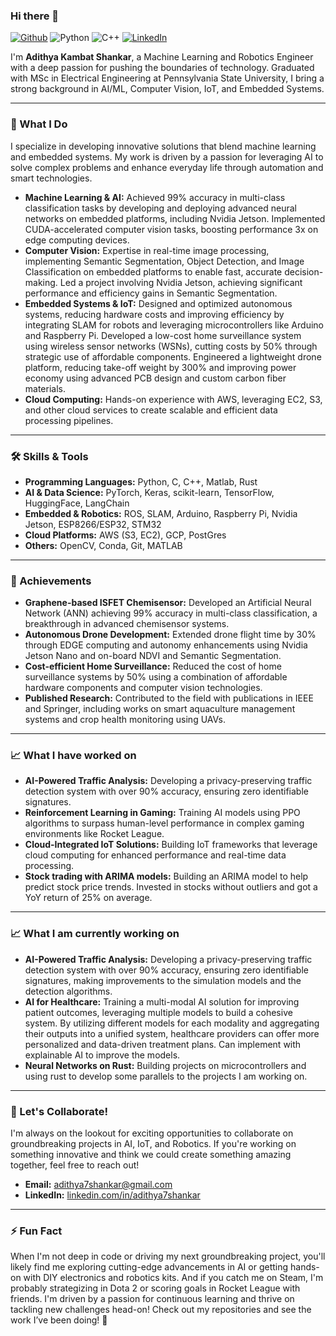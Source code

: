 ### Hi there 👋
[![Github](https://img.shields.io/badge/GitHub-000000?style=flat&logo=GitHub&logoColor=white)](https://github.com/adithya7shankar/)
![Python](https://img.shields.io/badge/Python-3776AB?style=flat&logo=Python&logoColor=white)
![C++](https://img.shields.io/badge/C++-00599C?style=flat&logo=C++&logoColor=white)
[![LinkedIn](https://img.shields.io/badge/LinkedIn-0A66C2?style=flat&logo=Linkedin&logoColor=white)](https://www.linkedin.com/in/adithya7shankar/)

I'm **Adithya Kambat Shankar**, a Machine Learning and Robotics Engineer with a deep passion for pushing the boundaries of technology. Graduated with MSc in Electrical Engineering at Pennsylvania State University, I bring a strong background in AI/ML, Computer Vision, IoT, and Embedded Systems.

---

### 🚀 What I Do
I specialize in developing innovative solutions that blend machine learning and embedded systems. My work is driven by a passion for leveraging AI to solve complex problems and enhance everyday life through automation and smart technologies.

- **Machine Learning & AI:** Achieved 99% accuracy in multi-class classification tasks by developing and deploying advanced neural networks on embedded platforms, including Nvidia Jetson. Implemented CUDA-accelerated computer vision tasks, boosting performance 3x on edge computing devices.
- **Computer Vision:** Expertise in real-time image processing, implementing Semantic Segmentation, Object Detection, and Image Classification on embedded platforms to enable fast, accurate decision-making. Led a project involving Nvidia Jetson, achieving significant performance and efficiency gains in Semantic Segmentation.
- **Embedded Systems & IoT:** Designed and optimized autonomous systems, reducing hardware costs and improving efficiency by integrating SLAM for robots and leveraging microcontrollers like Arduino and Raspberry Pi. Developed a low-cost home surveillance system using wireless sensor networks (WSNs), cutting costs by 50% through strategic use of affordable components. Engineered a lightweight drone platform, reducing take-off weight by 300% and improving power economy using advanced PCB design and custom carbon fiber materials.
- **Cloud Computing:** Hands-on experience with AWS, leveraging EC2, S3, and other cloud services to create scalable and efficient data processing pipelines.

---

### 🛠 Skills & Tools
- **Programming Languages:** Python, C, C++, Matlab, Rust
- **AI & Data Science:** PyTorch, Keras, scikit-learn, TensorFlow, HuggingFace, LangChain
- **Embedded & Robotics:** ROS, SLAM, Arduino, Raspberry Pi, Nvidia Jetson, ESP8266/ESP32, STM32
- **Cloud Platforms:** AWS (S3, EC2), GCP, PostGres
- **Others:** OpenCV, Conda, Git, MATLAB

---

### 🌟 Achievements
- **Graphene-based ISFET Chemisensor:** Developed an Artificial Neural Network (ANN) achieving 99% accuracy in multi-class classification, a breakthrough in advanced chemisensor systems.
- **Autonomous Drone Development:** Extended drone flight time by 30% through EDGE computing and autonomy enhancements using Nvidia Jetson Nano and on-board NDVI and Semantic Segmentation.
- **Cost-efficient Home Surveillance:** Reduced the cost of home surveillance systems by 50% using a combination of affordable hardware components and computer vision technologies.
- **Published Research:** Contributed to the field with publications in IEEE and Springer, including works on smart aquaculture management systems and crop health monitoring using UAVs.

---

### 📈 What I have worked on
- **AI-Powered Traffic Analysis:** Developing a privacy-preserving traffic detection system with over 90% accuracy, ensuring zero identifiable signatures.
- **Reinforcement Learning in Gaming:** Training AI models using PPO algorithms to surpass human-level performance in complex gaming environments like Rocket League.
- **Cloud-Integrated IoT Solutions:** Building IoT frameworks that leverage cloud computing for enhanced performance and real-time data processing.
- **Stock trading with ARIMA models:** Building an ARIMA model to help predict stock price trends. Invested in stocks without outliers and got a YoY return of 25% on average.
---

### 📈 What I am currently working on
- **AI-Powered Traffic Analysis:** Developing a privacy-preserving traffic detection system with over 90% accuracy, ensuring zero identifiable signatures, making improvements to the simulation models and the detection algorithms.
- **AI for Healthcare:** Training a multi-modal AI solution for improving patient outcomes, leveraging multiple models to build a cohesive system. By utilizing different models for each modality and aggregating their outputs into a unified system, healthcare providers can offer more personalized and data-driven treatment plans. Can implement with explainable AI to improve the models.
- **Neural Networks on Rust:** Building projects on microcontrollers and using rust to develop some parallels to the projects I am working on.
---


### 🤝 Let's Collaborate!
I'm always on the lookout for exciting opportunities to collaborate on groundbreaking projects in AI, IoT, and Robotics. If you're working on something innovative and think we could create something amazing together, feel free to reach out!

- **Email:** [adithya7shankar@gmail.com](mailto:adithya7shankar@gmail.com)
- **LinkedIn:** [linkedin.com/in/adithya7shankar](https://www.linkedin.com/in/adithya7shankar/)

---

### ⚡ Fun Fact
When I'm not deep in code or driving my next groundbreaking project, you'll likely find me exploring cutting-edge advancements in AI or getting hands-on with DIY electronics and robotics kits. And if you catch me on Steam, I'm probably strategizing in Dota 2 or scoring goals in Rocket League with friends. I'm driven by a passion for continuous learning and thrive on tackling new challenges head-on!
Check out my repositories and see the work I’ve been doing! 🚀
